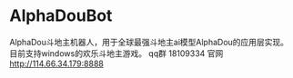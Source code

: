 # AlphaDouBot
AlphaDou斗地主机器人，用于全球最强斗地主ai模型AlphaDou的应用层实现。目前支持windows的欢乐斗地主游戏。
qq群 18109334    官网 http://114.66.34.179:8888
